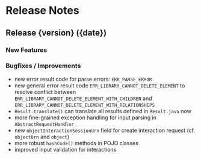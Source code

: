# Release Notes

## Release {version} ({date})

### New Features

### Bugfixes / Improvements

- new error result code for parse errors: `ERR_PARSE_ERROR`
- new general error result code `ERR_LIBRARY_CANNOT_DELETE_ELEMENT` to resolve conflict between `ERR_LIBRARY_CANNOT_DELETE_ELEMENT_WITH_CHILDREN` and `ERR_LIBRARY_CANNOT_DELETE_ELEMENT_WITH_RELATIONSHIPS`
- `Result.translate()` can translate all results defined in `Result.java` now
- more fine-grained exception handling for input parsing in `AbstractRequestHandler`
- new `objectInteractionSessionUrn` field for create interaction request (cf. `objectUrn` and `object`)
- more robust `hashCode()` methods in POJO classes
- improved input validation for interactions
